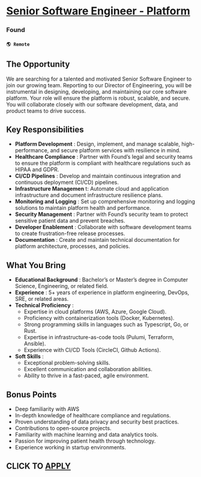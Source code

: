 # [Senior Software Engineer - Platform](https://www.remotewlb.com/apply/senior-software-engineer-platform-128189)  
### Found  
#### `🌎 Remote`  

## The Opportunity

We are searching for a talented and motivated Senior Software Engineer to join our growing team. Reporting to our Director of Engineering, you will be instrumental in designing, developing, and maintaining our core software platform. Your role will ensure the platform is robust, scalable, and secure. You will collaborate closely with our software development, data, and product teams to drive success.

## Key Responsibilities

  * **Platform Development** : Design, implement, and manage scalable, high-performance, and secure platform services with resilience in mind.
  * **Healthcare Compliance** : Partner with Found’s legal and security teams to ensure the platform is compliant with healthcare regulations such as HIPAA and GDPR.
  * **CI/CD Pipelines** : Develop and maintain continuous integration and continuous deployment (CI/CD) pipelines.
  * **Infrastructure Managemen** t: Automate cloud and application infrastructure and document infrastructure resilience plans.
  * **Monitoring and Logging** : Set up comprehensive monitoring and logging solutions to maintain platform health and performance.
  * **Security Management** : Partner with Found’s security team to protect sensitive patient data and prevent breaches.
  * **Developer Enablement** : Collaborate with software development teams to create frustration-free release processes.
  * **Documentation** : Create and maintain technical documentation for platform architecture, processes, and policies.

## What You Bring

  * **Educational Background** : Bachelor’s or Master’s degree in Computer Science, Engineering, or related field.
  * **Experience** : 5+ years of experience in platform engineering, DevOps, SRE, or related areas.
  * **Technical Proficiency** :
    * Expertise in cloud platforms (AWS, Azure, Google Cloud).
    * Proficiency with containerization tools (Docker, Kubernetes).
    * Strong programming skills in languages such as Typescript, Go, or Rust.
    * Expertise in infrastructure-as-code tools (Pulumi, Terraform, Ansible).
    * Experience with CI/CD Tools (CircleCI, Github Actions).
  * **Soft Skills** :
    * Exceptional problem-solving skills.
    * Excellent communication and collaboration abilities.
    * Ability to thrive in a fast-paced, agile environment.

## Bonus Points

  * Deep familiarity with AWS
  * In-depth knowledge of healthcare compliance and regulations.
  * Proven understanding of data privacy and security best practices.
  * Contributions to open-source projects.
  * Familiarity with machine learning and data analytics tools.
  * Passion for improving patient health through technology.
  * Experience working in startup environments.

  
## CLICK TO [APPLY](https://www.remotewlb.com/apply/senior-software-engineer-platform-128189)

